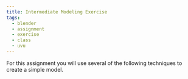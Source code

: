 ```yaml
---
title: Intermediate Modeling Exercise
tags:
  - blender
  - assignment
  - exercise
  - class
  - uvu
---
```

For this assignment you will use several of the following techniques to create a simple model.


